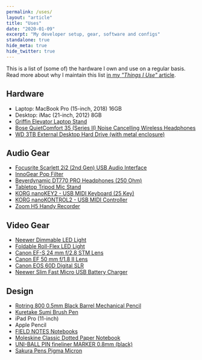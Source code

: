 ```yaml
---
permalink: /uses/
layout: "article"
title: "Uses"
date: "2020-01-09"
excerpt: "My developer setup, gear, software and configs"
standalone: true
hide_meta: true
hide_twitter: true
---
```


This is a list of (some of) the hardware I own and use on a regular basis. Read more about why I maintain this list [in my _"Things I Use"_ article](/things-i-use).

## Hardware

-   Laptop: MacBook Pro (15-inch, 2018) 16GB
-   Desktop: iMac (21-inch, 2012) 8GB
-   [Griffin Elevator Laptop Stand](https://www.amazon.co.uk/gp/product/B013BNHROE/ref=ppx_yo_dt_b_asin_title_o00_s00)
-   [Bose QuietComfort 35 (Series II) Noise Cancelling Wireless Headphones](https://www.amazon.co.uk/gp/product/B0756CYWWD/ref=ppx_yo_dt_b_asin_title_o04_s00)
-   [WD 3TB External Desktop Hard Drive (with metal enclosure)](https://www.amazon.co.uk/gp/product/B004VDR5XC/ref=ppx_yo_dt_b_asin_title_o00_s00)

## Audio Gear

-   [Focusrite Scarlett 2i2 (2nd Gen) USB Audio Interface](https://www.amazon.co.uk/gp/product/B01E6T56EA/ref=ppx_yo_dt_b_asin_title_o04_s00)
-   [InnoGear Pop Filter](https://www.amazon.co.uk/gp/product/B06XPGKSHL/ref=ppx_yo_dt_b_asin_title_o04_s00)
-   [Beyerdynamic DT770 PRO Headphones (250 Ohm)](https://www.amazon.co.uk/gp/product/B0006NL5SM/ref=ppx_yo_dt_b_asin_title_o08_s00)
-   [Tabletop Tripod Mic Stand](https://www.amazon.co.uk/summina-Foldable-Desktop-Tabletop-Microphone/dp/B09DYSSJMV/)
-   [KORG nanoKEY2 - USB MIDI Keyboard (25 Key)](https://www.amazon.co.uk/gp/product/B004M8UZG0/ref=ppx_yo_dt_b_asin_title_o05_s00)
-   [KORG nanoKONTROL2 - USB MIDI Controller](https://www.amazon.co.uk/gp/product/B004M8UZ3S/ref=ppx_yo_dt_b_asin_title_o03_s00)
-   [Zoom H5 Handy Recorder](https://www.amazon.co.uk/gp/product/B00LJR7128/ref=ppx_yo_dt_b_asin_title_o03_s00)

## Video Gear

-   [Neewer Dimmable LED Light](https://www.amazon.co.uk/gp/product/B004TJ6JH6/ref=ppx_yo_dt_b_asin_title_o02_s00)
-   [Foldable Roll-Flex LED Light](https://www.amazon.co.uk/gp/product/B07QY6YC24/ref=ppx_yo_dt_b_asin_title_o09_s00)
-   [Canon EF-S 24 mm f/2.8 STM Lens](https://www.amazon.co.uk/gp/product/B00NLBGD1A/ref=ppx_yo_dt_b_asin_title_o01_s00)
-   [Canon EF 50 mm f/1.8 II Lens](https://www.amazon.co.uk/gp/product/B00005K47X/ref=ppx_yo_dt_b_asin_title_o04_s00)
-   [Canon EOS 60D Digital SLR](https://www.amazon.co.uk/Canon-Digital-Camera-Body-Renewed/dp/B01MEGHUW9/ref=sr_1_2_sspa)
-   [Neewer Slim Fast Micro USB Battery Charger](https://www.amazon.co.uk/gp/product/B00ZHJ8TH0/ref=ppx_yo_dt_b_asin_title_o07_s00)

## Design

-   [Rotring 800 0.5mm Black Barrel Mechanical Pencil](https://www.amazon.co.uk/gp/product/B00AZWNS84/ref=ppx_yo_dt_b_asin_title_o05_s00)
-   [Kuretake Sumi Brush Pen](https://www.amazon.co.uk/gp/product/B001C0CT2O/ref=ppx_yo_dt_b_asin_title_o09_s00)
-   iPad Pro (11-inch)
-   Apple Pencil
-   [FIELD NOTES Notebooks](https://www.amazon.co.uk/gp/product/B071Y41YY3/ref=ppx_yo_dt_b_asin_title_o01_s00)
-   [Moleskine Classic Dotted Paper Notebook](https://www.amazon.co.uk/gp/product/B015NG44ES/ref=ppx_yo_dt_b_asin_title_o02_s00)
-   [UNI-BALL PIN fineliner MARKER 0.8mm (black)](https://www.amazon.co.uk/gp/product/B00PYHEYM4/ref=ppx_yo_dt_b_asin_title_o03_s00)
-   [Sakura Pens Pigma Micron](https://www.amazon.co.uk/gp/product/B004QHI43S/ref=ppx_yo_dt_b_asin_title_o00_s00)
